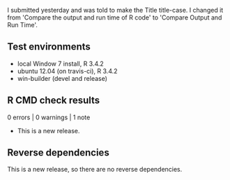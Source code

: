 I submitted yesterday and was told to make the Title title-case. I changed it from 'Compare the output and run time of R code' to 'Compare Output and Run Time'.

## Test environments
* local Window 7 install, R 3.4.2
* ubuntu 12.04 (on travis-ci), R 3.4.2
* win-builder (devel and release)

## R CMD check results

0 errors | 0 warnings | 1 note

* This is a new release.

## Reverse dependencies

This is a new release, so there are no reverse dependencies.
